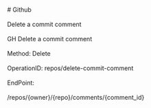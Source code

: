 <br>#     Github</br>
<br>Delete a commit comment</br>
<br>GH Delete a commit comment</br>
<br>Method: Delete</br>
<br>OperationID: repos/delete-commit-comment</br>
<br>EndPoint:</br>
<br>/repos/{owner}/{repo}/comments/{comment_id}</br>
